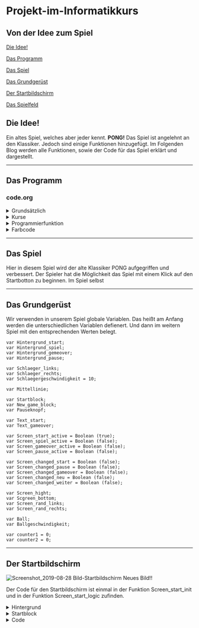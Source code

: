 # Projekt-im-Informatikkurs

## Von der Idee zum Spiel

[Die Idee!](#eins)

[Das Programm](#zwei)

[Das Spiel](#drei)

[Das Grundgerüst](#vier)

[Der Startbildschirm](#fünf)

[Das Spielfeld](#sechs)


## Die Idee! <a name="eins"></a>

Ein altes Spiel, welches aber jeder kennt. **PONG!** Das Spiel ist angelehnt an den Klassiker. Jedoch sind einige Funktionen hinzugefügt. Im Folgenden Blog werden alle Funktionen, sowie der Code für das Spiel erklärt und dargestellt.
<hr>


## Das Programm <a name="zwei"></a>
### code.org

<details>
  <summary>Grundsätzlich</summary>
  
  * Schüler sollen weltweit kostenlosen Zugang haben Informatik zu lernen. 
  * Über diese Seite kann der Lehrer einen Lehreraccount erstellen, sodass er alle Projekte der Schüler jederzeit abrufen kann. 
  * Mehrere Unternehmen unterstützen code.org. Z.B. Google, Microsoft und viele mehr.
  
  </details>

<details>
  <summary>Kurse</summary>
  Bei code.org können Nutzer auch ohne Anmeldung Kurse zum Thema programmieren machen. Dabei werden in verschiedene Altersstufen unterschieden. Auch gibt es Kurse für Nichtleser, sodass auch schon die Kleinsten programmieren lernen können.
  </details>
  
<details>
  <summary>Programmierfunktion</summary>
 Auf code.org können verschiedenen Module benutzt werden um ein Spiel oder sonstiges programmieren zu können. Um nun ein Spiel programmieren zu können, wird das Spielelabor ausgewählt. In diesem Labor kann alles auprobiert werden. code.org stellt bereits vorgefertigte Baussteine zur Verfügung. Diese können als Bausteine angezeigt werden oder aber auch als Javaskipt. Auch lassen sich eigende nicht vorhandene Befehle programmieren, wobei das Programm nicht alle Javaskript funktionen kennt.
  Es kann somit für Angfänger sowie fortgeschrittene leicht programmiert werden.
  Im App-Labor könne Spiele in Form einer App programmiert werden. Dadurch lassen sich diese Spiele auch auf Tablets oder Handys spielen. 
  </details>
  
<details>
  <summary>Farbcode</summary>
 Während man auf code.ord programmiert, wird man mit verschidenen Typen und Farben konfrontiert. Dabei variieren die Farben je nachdem in welcher Sprache man programmiert.
  
  Die Bausteine:
  * eine programmiete _Funktion_ ist immer grün
  * ein Baustein, der die _World_ beschreibt und definiert ist immer gelb
  * ein _Sprite_ oder _Groupe_ ist immer rot
  * die Bauteine der Kategorie _Drawing_ ist immer hellblau
  * ein Comment wird grau angezeigt
  * ein Baustein aus _Kontroll_ ist in einem mittelblau
  * eine Variable ist lila angezeigt
  * die Kategorie _Mathe_ ist orange
  
In diesem Spiel wurde allerdings in Javaskript geschrieben. Auch hier gibt es in code.org einen Farbencode, jedoch unterscheiden sich diese von dem Bausteincode.

  * die Variablen _var_ sowie die Funktionen wie zum Beispiel _if_ werden lila angezeigt
  * _Comments_ sind grün 
  * variierbare Element wie _Farben_ oder _Positionsangaben_ werden blau angezeigt
  * alle aderen _Texte_ sind grau
  * die Boolean, welche _true_ und _false_ definieren, sind blau
  
  </details>
  
  <hr>
 
 
## Das Spiel <a name="drei"></a>  

Hier in diesem Spiel wird der alte Klassiker PONG aufgegriffen und verbessert. Der Spieler hat die Möglichkeit das Spiel mit einem Klick auf den Startbotton zu beginnen. Im Spiel selbst 
 
 <hr>
 
 
## Das Grundgerüst <a name="vier"></a>


Wir verwenden in unserem Spiel globale Variablen. Das heißt am Anfang werden die unterschiedlichen Variablen defienert. Und dann im weitern Spiel mit den entsprechenden Werten belegt.

```  
var Hintergrund_start;  
var Hintergrund_spiel;  
var Hintergrund_gemeover;  
var Hintergrund_pause;  

var Schlaeger_links;  
var Schlaeger_rechts;  
var Schlaegergeschwindigkeit = 10;  

var Mittellinie;  

var Startblock;  
var New_game_block;  
var Pauseknopf;  

var Text_start;  
var Text_gameover;  

var Screen_start_active = Boolean (true);  
var Screen_spiel_active = Boolean (false);  
var Screen_gameover_active = Boolean (false);  
var Screen_pause_active = Boolean (false);  

var Screen_changed_start = Boolean (false);  
var Screen_changed_pause = Boolean (false);  
var Screen_changed_gameover = Boolean (false);  
var Screen_changed_neu = Boolean (false);  
var Screen_changed_weiter = Boolean (false);  

var Screen_hight;  
var Scgreen_bottom;  
var Screen_rand_links;  
var Screen_rand_rechts;  

var Ball;  
var Ballgeschwindigkeit;   

var counter1 = 0;  
var counter2 = 0;
```  
<hr>

 
## Der Startbildschirm <a name="fünf"></a>
 
 ![Screenshot_2019-08-28 Bild-Startbildschirm](https://user-images.githubusercontent.com/54102292/63863667-e54c8300-c9ae-11e9-9a05-4cec282734e9.png)
 Neues Bild!!
 
 Der Code für den Startbildschirm ist einmal in der Funktion Screen_start_init und in der Funktion Screen_start_logic zufinden.
 
 <details>
  <summary>Hintergrund</summary>
 In der Funktion Screen_start_init wurde der Hintergrund (Hintergrund_start) als weiß festgelegt. Bei der Schrift (Text_start) wird einmal die Größe, die Schriftart, die Farbe und zum Schluss noch den eigentlichen Text mit der Position, wo dieser stehen soll, festgelgt.
  
   ```
  //Hintergrund_start 
      Hintergrund_start = backround("white");  
      
  //Text_start  
      Text_start = textSize(100);  
      Text_start = textFont("Calibri");  
      Text_start = fill("blue");  
      Text_start = text("PONG", 70,200);  
  ```
  
  <hr>
  </details>
  
<details>
  <summary>Startblock</summary>
 Der Startblock (Startblock) wird in der Funktion Screen_start_init festgelegt. Hierbei wird durch den Befehl "createSprite" festgelegt, wo dieser Startblock liegen soll. Es wird neben der x und y Position auch die Höhe und die Breite festgelgt. Durch den Befehl "setAnimation" wird der Startblock mit der entsprechenden Animation ausgegeben. Die Animation ist bei Code.org in d 
 Der Startbildschirm wurde mit einer vorgefertigten Animation aus der Animationsbibliothek von code.org gestallt. Hierbei kann durch einen Mausklick auf den Startbutton der Startbildschirm verlassen wreden und das eigentliche Spielfeld erscheint. Als Design wurde ein schwarzes Rechteck mit weißen Großbuchstaben gewählt. Der Startbutton wird bei Startblock festgelgt. Der Mausklick auf dem Startbutton wird 
  
  ![Screenshot_2019-08-28 Startbutton-Bild](https://user-images.githubusercontent.com/54102292/63864321-ed58f280-c9af-11e9-909a-866e0d629293.png)

  </details> 
  
<details> 
  <summary>Code</summary>  
  
  ```
  //function Screen_start_init  
  function Screen_start_init() {  
  
  //Hintergrund_start 
      Hintergrund_start = backround("white");  
      
  //Text_start  
      Text_start = textSize(100);  
      Text_start = textFont("Calibri");  
      Text_start = fill("blue");  
      Text_start = text("PONG", 70,200);  
      
  //Startblock  
      Startblock = createSprite (200,285,150,50);  
      Startblock.seeAnimation("flatDark41_1");  
      
  //Ball
      createEdgeSprite();
      Ball = createSprite();
        Ball.x = 200;
        Ball.y = 200;
        Ball.width = 15;
        Ball.height = 15;
        Ball.shapeColor = "red";
  
  // Screen_height_start
      Screen_height = 0;
  
  // Screen_width_start
      Screen_bottom = World.height;
  
  // Screen_rand_links
      Screen_rand_links = 0;
  
  // Screen_rand_rechts
      Screen_rand_rechts = World.width;
  }
  ```
  <hr>
 
 
 ## Das Spielfeld <a name="sechs"></a>
 
 <details>
  <summary>Hintergrund und Mittellinie</summary>
  Der Hintergrund ist in einem einnafchen grau gehlten, damit alle weiteren Inhalte besser zu sehen ist.

  ![Screenshot_2019-08-28 Mittellinie-Hintergrund-Code](https://user-images.githubusercontent.com/54102292/63867479-32cbee80-c9b5-11e9-8251-13f84a6361c0.png)
  
  </details>
  
<details>
  <summary>Schläger</summary>
  Die Schläger können durch Tastenkombinationen bewegt wreden. Der Rechte, also blaue, Schläger wird durch die Pfeilentaste "Hoch" und "Runter" bewegt. Der Linke, also rote, Schläger kann durch "W" hoch und durch "S" runter bewegt werden. Beide Schläger steoppen am Ende des Spielfeldes. 
  Die Mittelinie ist für den Spieler eingezeichent worde. Dadurch lässt leichter die eigene Hälfte erkennen. Sie hat dadurch für die Grundfunktionen keine Funktion.
  
  (Code einfügen)
  
  </details>
  
<details>
  <summary>Ball</summary>
  
  </details>
  
<details>
  <summary>Zählstand</summary>
  
  </details>
  
  
